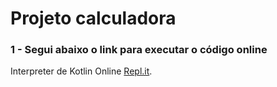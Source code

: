 # Projeto calculadora

### 1 - Segui abaixo o link para executar o código online

Interpreter de Kotlin Online [Repl.it](https://repl.it/languages/kotlin).

